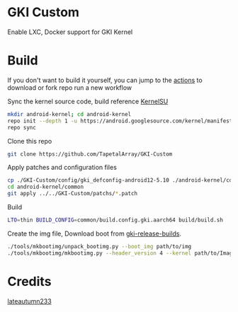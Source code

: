 # GKI Custom

Enable LXC, Docker support for GKI Kernel

# Build

If you don't want to build it yourself, you can jump to the [actions](https://github.com/TapetalArray/GKI-Custom/actions) to download or fork repo run a new workflow

Sync the kernel source code, build reference [KernelSU](https://kernelsu.org/guide/how-to-build.html)

```bash
mkdir android-kernel; cd android-kernel
repo init --depth 1 -u https://android.googlesource.com/kernel/manifest -b [BRANCH]
repo sync
```

Clone this repo

```bash
git clone https://github.com/TapetalArray/GKI-Custom
```

Apply patches and configuration files

```bash
cp ./GKI-Custom/config/gki_defconfig-android12-5.10 ./android-kernel/common/arch/arm64/configs/gki_defconfig
cd android-kernel/common
git apply ../../GKI-Custom/patchs/*.patch
```

Build

```bash
LTO=thin BUILD_CONFIG=common/build.config.gki.aarch64 build/build.sh
```

Create the img file, Download boot from [gki-release-builds](https://source.android.com/docs/core/architecture/kernel/gki-release-builds).

```bash
./tools/mkbootimg/unpack_bootimg.py --boot_img path/to/img
./tools/mkbootimg/mkbootimg.py --header_version 4 --kernel path/to/Image --ramdisk path/to/ramdisk --os_version [OS_VERSION] --os_patch_level [OS_PATCH_LEVEL] -o path/to/img
```

# Credits

[lateautumn233](https://github.com/lateautumn233)
